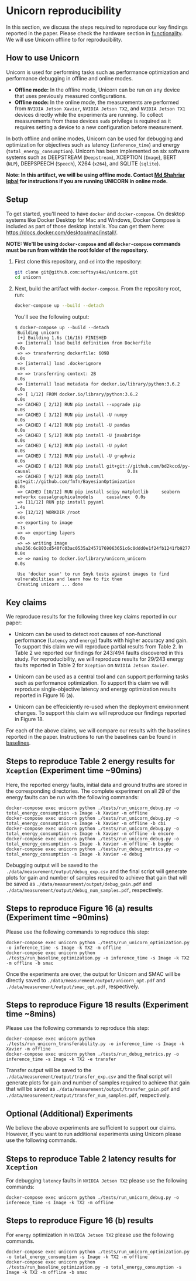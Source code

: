 # Unicorn reproducibility
In this section, we discuss the steps required to reproduce our key findings reported in the paper. Please check the hardware section in [functionality](./FUNCTIONALITY.md). We will use Unicorn offline to for reproducibility.

## How to use Unicorn
Unicorn is used for performing tasks such as performance optimization and performance debugging in offline and online modes. 

- **Offline mode:** In the offline mode, Unicorn can be run on any device that uses previously measured configurations. 
- **Offline mode:** In the online mode, the measurements are performed from ```NVIDIA Jetson Xavier```, ```NVIDIA Jetson TX2```, and ```NVIDIA Jetson TX1``` devices directly while the experiments are running. To collect measurements from these devices ```sudo``` privilege is required as it requires setting a device to a new configuration before measurement. 

In both offline and online modes, Unicorn can be used for debugging and optimization for objectives such as latency (```inference_time```) and energy (```total_energy_consumption```). Unicorn has been implemented on six software systems such as DEEPSTREAM (```Deepstream```), XCEPTION (```Image```), BERT (```NLP```), DEEPSPEECH (```Speech```), X264 (```x264```), and SQLITE (```sqlite```). 

__Note: In this artifact, we will be using offline mode. Contact [Md Shahriar Iqbal](mailto:miqbal@email.sc.edu?subject=Testing%20UNICORN%20in%20online%20mode) for instructions if you are running UNICORN in online mode.__

## Setup

To get started, you'll need to have `docker` and `docker-compose`.
On desktop systems like Docker Desktop for Mac and Windows, Docker Compose is included as part of those desktop installs.
You can get them here: <https://docs.docker.com/desktop/mac/install/>.

**NOTE: We'll be using `docker-compose` and all `docker-compose` commands must be run from withtin the root folder of the repository.**

1. First clone this repository, and `cd` into the repository:

    ```sh
    git clone git@github.com:softsys4ai/unicorn.git
    cd unicorn
    ```

2. Next, build the artifact with `docker-compose`. From the repository root, run:
   
   ```sh
   docker-compose up --build --detach
   ```

   You'll see the following output:

   ```
   $ docker-compose up --build --detach
    Building unicorn
    [+] Building 1.6s (16/16) FINISHED
    => [internal] load build definition from Dockerfile                                                          0.0s
    => => transferring dockerfile: 609B                                                                          0.0s
    => [internal] load .dockerignore                                                                             0.0s
    => => transferring context: 2B                                                                               0.0s
    => [internal] load metadata for docker.io/library/python:3.6.2                                               0.0s
    => [ 1/12] FROM docker.io/library/python:3.6.2                                                               0.0s
    => CACHED [ 2/12] RUN pip install --upgrade pip                                                              0.0s
    => CACHED [ 3/12] RUN pip install -U numpy                                                                   0.0s
    => CACHED [ 4/12] RUN pip install -U pandas                                                                  0.0s
    => CACHED [ 5/12] RUN pip install -U javabridge                                                              0.0s
    => CACHED [ 6/12] RUN pip install -U pydot                                                                   0.0s
    => CACHED [ 7/12] RUN pip install -U graphviz                                                                0.0s
    => CACHED [ 8/12] RUN pip install git+git://github.com/bd2kccd/py-causal                                     0.0s
    => CACHED [ 9/12] RUN pip install git+git://github.com/fmfn/BayesianOptimization                             0.0s
    => CACHED [10/12] RUN pip install scipy matplotlib     seaborn networkx causalgraphicalmodels     causalnex  0.0s
    => [11/12] RUN pip install pyyaml                                                                            1.4s
    => [12/12] WORKDIR /root                                                                                     0.0s
    => exporting to image                                                                                        0.1s
    => => exporting layers                                                                                       0.0s
    => => writing image sha256:6c803cd540fc03ac0535a24571769063651c6c0ddd0e1f24fb1241fb9277dc56                  0.0s
    => => naming to docker.io/library/unicorn_unicorn                                                            0.0s

    Use 'docker scan' to run Snyk tests against images to find vulnerabilities and learn how to fix them
    Creating unicorn ... done
   ```

##  Key claims

We reproduce results for the following three key claims reported in our paper:

- Unicorn can be used to detect root causes of non-functional performance (```latency``` and ```energy```) faults with higher accuracy and gain. To support this claim we will reproduce partial results from Table 2. In Table 2 we reported our findings for 243/494 faults discovered in this study. For reproducibility, we will reproduce results for 29/243 energy faults reported in Table 2 for ```Xception``` on ```NVIDIA Jetson Xavier```.

- Unicorn can be used as a central tool and can support performing tasks such as performance optimization. To support this claim we will reproduce single-objective latency and energy optimization results reported in Figure 16 (a).

- Unicorn can be effeciciently re-used when the deployment environment changes. To support this claim we will reproduce our findings reported in Figure 18.

For each of the above claims, we will compare our results with the baselines reported in the paper. Instructions to run the baselines can be found in [baselines](./BASELINES.md).

## Steps to reproduce Table 2 energy results for ```Xception``` (Experiment time ~90mins)
Here, the reported energy faults, initial data and ground truths are stored in the corresponding directories. The complete experiment on all 29 of the energy faults can be run with the following commands:

```
docker-compose exec unicorn python ./tests/run_unicorn_debug.py -o total_energy_consumption -s Image -k Xavier -m offline
docker-compose exec unicorn python ./tests/run_unicorn_debug.py -o total_energy_consumption -s Image -k Xavier -m offline -b cbi
docker-compose exec unicorn python ./tests/run_unicorn_debug.py -o total_energy_consumption -s Image -k Xavier -m offline -b encore
docker-compose exec unicorn python ./tests/run_unicorn_debug.py -o total_energy_consumption -s Image -k Xavier -m offline -b bugdoc
docker-compose exec unicorn python ./tests/run_debug_metrics.py -o total_energy_consumption -s Image -k Xavier -e debug
```
Debugging output will be saved to the ```./data/measurement/output/debug_exp.csv``` and the final script will generate plots for gain and number of samples required to achieve that gain that will be saved as ```./data/measurement/output/debug_gain.pdf``` and  ```./data/measurement/output/debug_num_samples.pdf```, respectively.

## Steps to reproduce Figure 16 (a) results (Experiment time ~90mins)
Please use the following commands to reproduce this step:
```
docker-compose exec unicorn python ./tests/run_unicorn_optimization.py -o inference_time -s Image -k TX2 -m offline
docker-compose exec unicorn python ./tests/run_baseline_optimization.py -o inference_time -s Image -k TX2 -m offline -b smac
```
Once the experiments are over, the output for Unicorn and SMAC will be directly saved to ```./data/measurement/output/unicorn_opt.pdf``` and ```./data/measurement/output/smac_opt.pdf```, respectively.

## Steps to reproduce Figure 18 results (Experiment time ~8mins)
Please use the following commands to reproduce this step:
```
docker-compose exec unicorn python ./tests/run_unicorn_transferability.py -o inference_time -s Image -k Xavier -m offline
docker-compose exec unicorn python ./tests/run_debug_metrics.py -o inference_time -s Image -k TX2 -e transfer
```
Transfer output will be saved to the ```./data/measurement/output/transfer_exp.csv``` and the final script will generate plots for gain and number of samples required to achieve that gain that will be saved as ```./data/measurement/output/transfer_gain.pdf``` and  ```./data/measurement/output/transfer_num_samples.pdf```, respectively.

## Optional (Additional) Experiments
We believe the above experiments are sufficient to support our claims. However, if you want to run additional experiments using Unicorn please use the following commands.

## Steps to reproduce Table 2 latency results for ```Xception```
For debugging ```latency``` faults in ```NVIDIA Jetson TX2``` please use the following commands:
```
docker-compose exec unicorn python ./tests/run_unicorn_debug.py -o inference_time -s Image -k TX2 -m offline
``` 
## Steps to reproduce Figure 16 (b) results 
For ```energy``` optimization in ```NVIDIA Jetson TX2``` please use the following commands.
```
docker-compose exec unicorn python ./tests/run_unicorn_optimization.py -o total_energy_consumption -s Image -k TX2 -m offline
docker-compose exec unicorn python ./tests/run_baseline_optimization.py -o total_energy_consumption -s Image -k TX2 -m offline -b smac
```

